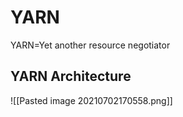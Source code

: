 # YARN
YARN=Yet another resource negotiator
## YARN Architecture

![[Pasted image 20210702170558.png]]